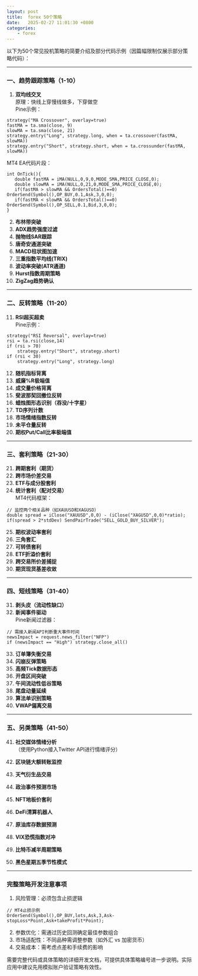 ```yaml
---
layout: post
title:  forex 50个策略
date:   2025-02-27 11:01:30 +0800
categories: 
    - forex
---
```


以下为50个常见投机策略的简要介绍及部分代码示例（因篇幅限制仅展示部分策略代码）：

---

### **一、趋势跟踪策略（1-10）**
1. **双均线交叉**  
原理：快线上穿慢线做多，下穿做空  
Pine示例：
```pine
strategy("MA Crossover", overlay=true)
fastMA = ta.sma(close, 9)
slowMA = ta.sma(close, 21)
strategy.entry("Long", strategy.long, when = ta.crossover(fastMA, slowMA))
strategy.entry("Short", strategy.short, when = ta.crossunder(fastMA, slowMA))
```

MT4 EA代码片段：
```mql4
int OnTick(){
   double fastMA = iMA(NULL,0,9,0,MODE_SMA,PRICE_CLOSE,0);
   double slowMA = iMA(NULL,0,21,0,MODE_SMA,PRICE_CLOSE,0);
   if(fastMA > slowMA && OrdersTotal()==0) OrderSend(Symbol(),OP_BUY,0.1,Ask,3,0,0);
   if(fastMA < slowMA && OrdersTotal()==0) OrderSend(Symbol(),OP_SELL,0.1,Bid,3,0,0);
}
```

2. **布林带突破**  
3. **ADX趋势强度过滤**
4. **抛物线SAR跟踪**
5. **唐奇安通道突破**
6. **MACD柱状图加速**
7. **三重指数平均线(TRIX)**
8. **波动率突破(ATR通道)**
9. **Hurst指数周期策略**
10. **ZigZag趋势确认**

---

### **二、反转策略（11-20）**
11. **RSI超买超卖**  
Pine示例：
```pine
strategy("RSI Reversal", overlay=true)
rsi = ta.rsi(close,14)
if (rsi > 70)
    strategy.entry("Short", strategy.short)
if (rsi < 30)
    strategy.entry("Long", strategy.long)
```

12. **随机指标背离**
13. **威廉%R极端值**
14. **成交量价格背离**
15. **斐波那契回撤位反转**
16. **蜡烛图形态识别（吞没/十字星）**
17. **TD序列计数**
18. **市场情绪指数反转**
19. **未平仓量反转**
20. **期权Put/Call比率极端值**

---

### **三、套利策略（21-30）**
21. **跨期套利（期货）**
22. **跨市场价差交易**
23. **ETF与成分股套利**
24. **统计套利（配对交易）**  
MT4代码框架：
```mql4
// 监控两个相关品种（如XAUUSD和XAGUSD）
double spread = iClose("XAUUSD",0,0) - (iClose("XAGUSD",0,0)*ratio);
if(spread > 2*stdDev) SendPairTrade("SELL_GOLD_BUY_SILVER");
```

25. **期权波动率套利**
26. **三角套汇**
27. **可转债套利**
28. **ETF折溢价套利**
29. **跨交易所价差捕捉**
30. **期货现货基差收敛**

---

### **四、短线策略（31-40）**
31. **剥头皮（流动性缺口）**
32. **新闻事件驱动**  
Pine新闻过滤器：
```pine
// 需接入新闻API判断重大事件时间
newsImpact = request.news_filter("NFP")
if (newsImpact == "High") strategy.close_all()
```

33. **订单簿失衡交易**
34. **闪崩反弹策略**
35. **高频Tick数据形态**
36. **开盘区间突破**
37. **午间流动性低谷策略**
38. **尾盘动量延续**
39. **算法单识别策略**
40. **VWAP偏离交易**

---

### **五、另类策略（41-50）**
41. **社交媒体情绪分析**  
（使用Python接入Twitter API进行情绪评分）

42. **区块链大额转账监控**
43. **天气衍生品交易**
44. **政治事件预测市场**
45. **NFT地板价套利**
46. **DeFi清算机器人**
47. **原油库存数据预测**
48. **VIX恐慌指数对冲**
49. **比特币减半周期策略**
50. **黑色星期五季节性模式**

---

### **完整策略开发注意事项**
1. 风险管理：必须包含止损逻辑
```mql4
// MT4止损示例
OrderSend(Symbol(),OP_BUY,lots,Ask,3,Ask-stopLoss*Point,Ask+takeProfit*Point);
```

2. 参数优化：需通过历史回测确定最佳参数组合
3. 市场适配性：不同品种需调整参数（如外汇 vs 加密货币）
4. 交易成本：需考虑点差和手续费的影响

需要完整代码或具体策略的详细开发文档，可提供具体策略编号进一步说明。实际应用中建议先用模拟账户验证策略有效性。